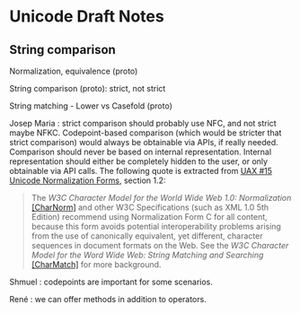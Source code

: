 # Unicode Draft Notes

## String comparison

Normalization, equivalence  (proto)

String comparison (proto): strict, not strict

String matching - Lower vs Casefold  (proto)

Josep Maria : strict comparison should probably use NFC, and not strict maybe NFKC. Codepoint-based comparison (which would be stricter that strict comparison) would always be obtainable via APIs, if really needed. Comparison should never be based on internal representation. Internal representation should either be completely hidden to the user, or only obtainable via API calls. The following quote is extracted from [UAX #15 Unicode Normalization Forms](https://unicode.org/reports/tr15/#Norm_Forms), section 1.2:

>The _W3C Character Model for the World Wide Web 1.0: Normalization_ [[CharNorm]](https://unicode.org/reports/tr41/tr41-30.html#CharNorm) and other W3C Specifications (such as XML 1.0 5th Edition) recommend using Normalization Form C for all content, because this form avoids potential interoperability problems arising from the use of canonically equivalent, yet different, character sequences in document formats on the Web. See the _W3C Character Model for the Word Wide Web: String Matching and Searching_ [[CharMatch]](https://unicode.org/reports/tr41/tr41-30.html#CharMatch) for more background.

Shmuel : codepoints are important for some scenarios.

René : we can offer methods in addition to operators.
